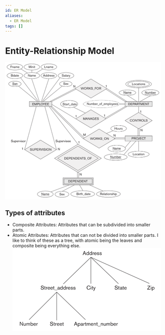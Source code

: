 ```yaml
---
id: ER Model
aliases:
  - ER Model
tags: []
---
```


# Entity-Relationship Model
![erModel](../Images/erModel.png) 

## Types of attributes
- Composite Attributes: Attributes that can be subdivided into smaller parts. 
- Atomic Attributes: Attributes that can not be divided into smaller parts. 
I like to think of these as a tree, with atomic being the leaves and composite being everything else. 
![compositeAttributes](../Images/compositeAttributes.png) 
